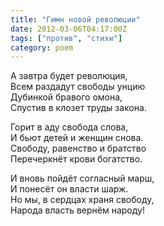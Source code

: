 ```yaml
---
title: "Гимн новой революции"
date: 2012-03-06T04:17:00Z
tags: ["против", "стихи"]
category: poem
---
```


А завтра будет революция,  
Всем раздадут свободы унцию  
Дубинкой бравого омона,  
Спустив в клозет труды закона.

Горит в аду свобода слова,  
И бьют детей и женщин снова.  
Свободу, равенство и братство  
Перечеркнёт крови богатство.

И вновь пойдёт согласный марш,  
И понесёт он власти шарж.  
Но мы, в сердцах храня свободу,  
Народа власть вернём народу!  
